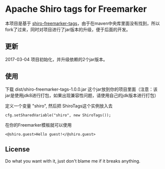 # Apache Shiro tags for Freemarker

本项目是基于 [shiro-freemarker-tags](https://github.com/jagregory/shiro-freemarker-tags)，由于在maven中央库里面没有找到，所以fork了过来，同时对项目进行了jar版本的升级，便于后面的开发。

## 更新

2017-03-04 项目初始化，并升级依赖的2个jar版本。

## 使用

下载  dist/shiro-freemarker-tags-1.0.0.jar 这个jar放到你的项目里面（注意：该jar是使用jdk8进行打包，如果出现兼容性问题，请使用自己的jdk版本进行打包）

定义一个变量 "shiro", 然后把 ShiroTags这个实例放入去

    cfg.setSharedVariable("shiro", new ShiroTags());

在你的Freemarker模板就可以使用

    <@shiro.guest>Hello guest!</@shiro.guest>

## License

Do what you want with it, just don't blame me if it breaks anything.
